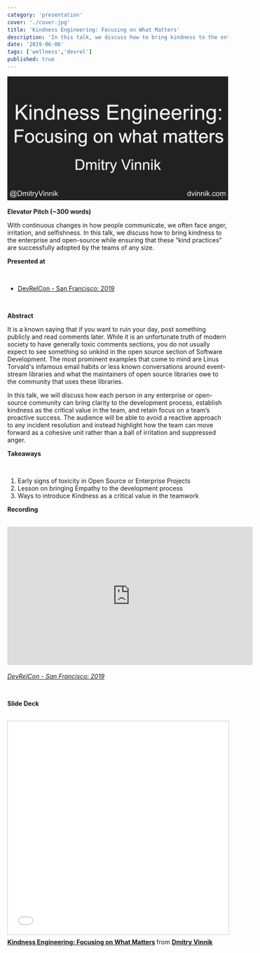 ```yaml
---
category: 'presentation'
cover: './cover.jpg'
title: 'Kindness Engineering: Focusing on What Matters'
description: 'In this talk, we discuss how to bring kindness to the enterprise and open-source.'
date: '2019-06-06'
tags: ['wellness','devrel']
published: true
---
```

![kindness](./cover.jpg)

**Elevator Pitch (~300 words)**

With continuous changes in how people communicate, we often face anger, irritation, and selfishness. In this talk, we discuss how to bring kindness to the enterprise and open-source while ensuring that these “kind practices” are successfully adopted by the teams of any size.

**Presented at**

<br>

- [DevRelCon - San Francisco: 2019](https://dvinnik.dev/events/2019/devrelcon-sf)

<br>

**Abstract**
 
It is a known saying that if you want to ruin your day, post something publicly and read comments later. While it is an unfortunate truth of modern society to have generally toxic comments sections, you do not usually expect to see something so unkind in the open source section of Software Development. The most prominent examples that come to mind are Linus Torvald's infamous email habits or less known conversations around event-stream libraries and what the maintainers of open source libraries owe to the community that uses these libraries.

In this talk, we will discuss how each person in any enterprise or open-source community can bring clarity to the development process, establish kindness as the critical value in the team, and retain focus on a team’s proactive success. The audience will be able to avoid a reactive approach to any incident resolution and instead highlight how the team can move forward as a cohesive unit rather than a ball of irritation and suppressed anger.

**Takeaways**

<br>

1. Early signs of toxicity in Open Source or Enterprise Projects
2. Lesson on bringing Empathy to the development process
3. Ways to introduce Kindness as a critical value in the teamwork


**Recording**

<br>

<iframe width="560" height="315" src="https://www.youtube.com/embed/B2eeOUkTv7A" title="YouTube video player" frameborder="0" allow="accelerometer; autoplay; clipboard-write; encrypted-media; gyroscope; picture-in-picture" allowfullscreen></iframe>

*[DevRelCon - San Francisco: 2019](https://dvinnik.dev/events/2019/devrelcon-sf)*

<br>

**Slide Deck**

<br>

<iframe src="//www.slideshare.net/slideshow/embed_code/key/y63K7b59WPsA6t" width="595" height="485" frameborder="0" marginwidth="0" marginheight="0" scrolling="no" style="border:1px solid #CCC; border-width:1px; margin-bottom:5px; max-width: 100%;" allowfullscreen> </iframe> <div style="margin-bottom:5px"> <strong> <a href="//www.slideshare.net/DmitryVinnik1/kindness-engineering-focusing-on-what-matters" title="Kindness Engineering: Focusing on What Matters" target="_blank">Kindness Engineering: Focusing on What Matters</a> </strong> from <strong><a href="https://www.slideshare.net/DmitryVinnik1" target="_blank">Dmitry Vinnik</a></strong> </div>
